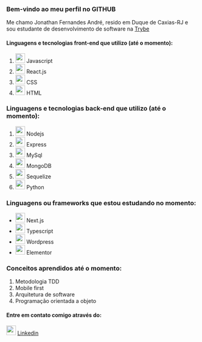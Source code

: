 ### Bem-vindo ao meu perfil no GITHUB

 Me chamo Jonathan Fernandes André, resido em Duque de Caxias-RJ e sou estudante de desenvolvimento de software na <a href="https://www.betrybe.com/"  target="_blank">Trybe</a> 
 
 #### Linguagens e tecnologias front-end que utilizo (até o momento):
 
 1. <img width="25px" src="https://upload.wikimedia.org/wikipedia/commons/thumb/9/99/Unofficial_JavaScript_logo_2.svg/480px-Unofficial_JavaScript_logo_2.svg.png"> Javascript
 2. <img width="25px" src="https://upload.wikimedia.org/wikipedia/commons/thumb/a/a7/React-icon.svg/1280px-React-icon.svg.png"> React.js
 3. <img width="25px" src="https://cdn4.iconfinder.com/data/icons/social-media-logos-6/512/121-css3-512.png"> CSS
 4. <img width="25px" src="https://cdn4.iconfinder.com/data/icons/social-media-logos-6/512/96-html5-256.png"> HTML

### Linguagens e tecnologias back-end que utilizo (até o momento):

1. <img width="25px" src="https://cdn0.iconfinder.com/data/icons/long-shadow-web-icons/512/nodejs-256.png"> Nodejs
2. <img width="25px" src="https://www.hugeserver.com/kb/wp-content/uploads/2017/12/expresslogo.png"> Express
3. <img width="25px" src="https://cdn-icons-png.flaticon.com/512/1199/1199128.png"> MySql
4. <img width="25px" src="https://cdn4.iconfinder.com/data/icons/logos-3/512/mongodb-2-256.png"> MongoDB
5. <img width="25px" src="https://brandslogos.com/wp-content/uploads/images/sequelize-logo.png"> Sequelize
6. <img width="25px" src="https://cdn4.iconfinder.com/data/icons/logos-and-brands/512/267_Python_logo-256.png"> Python

### Linguagens ou frameworks que estou estudando no momento:

- <img width="25px" src="https://iconape.com/wp-content/png_logo_vector/next-js-logo.png"> Next.js
- <img width="25px" src="https://iconape.com/wp-content/files/fh/110909/png/typescript.png"> Typescript
- <img width="25px" src="https://iconape.com/wp-content/files/qq/114429/png/wordpress-blue.png"> Wordpress 
- <img width="25px" src="https://iconape.com/wp-content/files/gj/11489/png/elementor.png"> Elementor

### Conceitos aprendidos até o momento: 

1. Metodologia TDD
2. Mobile first
3. Arquitetura de software
4. Programação orientada a objeto

#### Entre em contato comigo através do:
<img width="25px" src="https://cdn4.iconfinder.com/data/icons/social-media-logos-6/512/56-linkedin-256.png"> <a href="https://www.linkedin.com/in/jonathan-fernandesjf/" target="_blank">Linkedin</a>  
<!--
**jonathanjf/jonathanjf** is a ✨ _special_ ✨ repository because its `README.md` (this file) appears on your GitHub profile.

Here are some ideas to get you started:

- 🔭 I’m currently working on ...
- 🌱 I’m currently learning ...
- 👯 I’m looking to collaborate on ...
- 🤔 I’m looking for help with ...
- 💬 Ask me about ...
- 📫 How to reach me: ...
- 😄 Pronouns: ...
- ⚡ Fun fact: ...
-->
